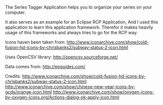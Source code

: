 The Series Tagger Application helps you to organize your series on your computer.

It also serves as an example for an Eclipse RCP Application, And I used this application to learn this application framework. Therefor it makes heavily usage of this frameworks and always tries to go for the RCP way.

Icons haven been taken from: http://www.iconarchive.com/show/cold-fusion-hd-icons-by-chrisbanks2/subway-status-2-icon.html

Uses OpenCSV library: http://opencsv.sourceforge.net/

Data comes from: http://epguides.com/


Credits:
http://www.iconarchive.com/show/cold-fusion-hd-icons-by-chrisbanks2/subway-status-2-icon.html
http://www.iconarchive.com/show/chinese-new-year-icons-by-gcds/orange-icon.html
http://www.iconarchive.com/show/oxygen-icons-by-oxygen-icons.org/Actions-dialog-ok-apply-icon.html
